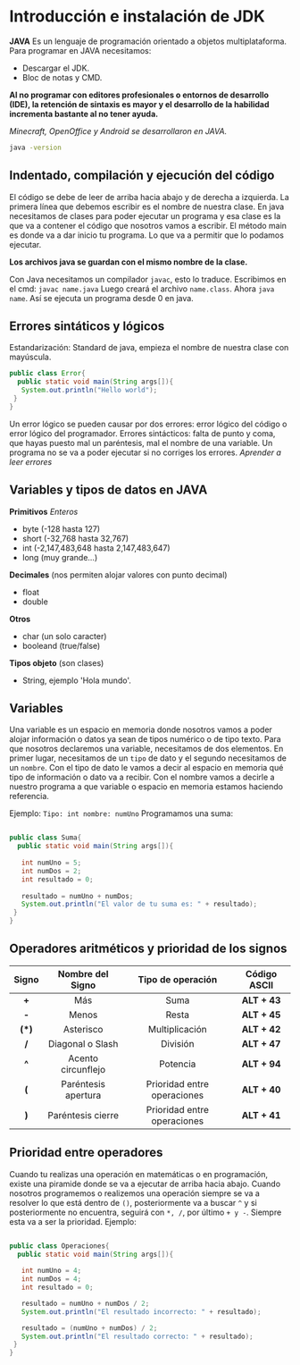 # Introducción e instalación de JDK
**JAVA**
Es un lenguaje de programación orientado a objetos multiplataforma.
Para programar en JAVA necesitamos:

   * Descargar el JDK.
   * Bloc de notas y CMD.

**Al no programar con editores profesionales o entornos de desarrollo (IDE), la retención de sintaxis es mayor y el desarrollo de la habilidad incrementa bastante al no tener ayuda.**

*Minecraft, OpenOffice y Android se desarrollaron en JAVA.*

```cmd
java -version
```
## Indentado, compilación y ejecución del código
El código se debe de leer de arriba hacia abajo y de derecha a izquierda.
La primera línea que debemos escribir es el nombre de nuestra clase. En java necesitamos de clases para poder ejecutar un programa y esa clase es la que va a contener el código que nosotros vamos a escribir. El método main es donde va a dar inicio tu programa. Lo que va a permitir que lo podamos ejecutar.

**Los archivos java se guardan con el mismo nombre de la clase.**

Con Java necesitamos un compilador `javac`, esto lo traduce.
Escribimos en el cmd:
`javac name.java`
Luego creará el archivo `name.class`.
Ahora `java name`.
Así se ejecuta un programa desde 0 en java.

## Errores sintáticos y lógicos
Estandarización: Standard de java, empieza el nombre de nuestra clase con mayúscula.

```java
public class Error{
  public static void main(String args[]){
   System.out.println("Hello world"); 
 }
}
```
Un error lógico se pueden causar por dos errores: error lógico del código o error lógico del programador.
Errores sintácticos: falta de punto y coma, que hayas puesto mal un paréntesis, mal el nombre de una variable. Un programa no se va a poder ejecutar si no corriges los errores.
*Aprender a leer errores*

## Variables y tipos de datos en JAVA
**Primitivos**
*Enteros*

  * byte (-128 hasta 127)
  * short (-32,768 hasta 32,767)
  * int (-2,147,483,648 hasta 2,147,483,647)
  * long (muy grande...)

**Decimales** (nos permiten alojar valores con punto decimal)
   
   * float
   * double

**Otros**

   * char (un solo caracter)
   * booleand (true/false)

**Tipos objeto** (son clases)

   * String, ejemplo 'Hola mundo'.

## Variables
Una variable es un espacio en memoria donde nosotros vamos a poder alojar información o datos ya sean de tipos numérico o de tipo texto.
Para que nosotros declaremos una variable, necesitamos de dos elementos. En primer lugar, necesitamos de un `tipo` de dato y el segundo necesitamos de un `nombre`. Con el tipo de dato le vamos a decir al espacio en memoria qué tipo de información o dato va a recibir. Con el nombre vamos a decirle a nuestro programa a que variable o espacio en memoria estamos haciendo referencia. 

Ejemplo:
`Tipo: int nombre: numUno`
Programamos una suma:

```java

public class Suma{
  public static void main(String args[]){
 
   int numUno = 5;
   int numDos = 2;
   int resultado = 0;
   
   resultado = numUno + numDos;
   System.out.println("El valor de tu suma es: " + resultado);
 }
}
```

## Operadores aritméticos y prioridad de los signos
| **Signo** | **Nombre del Signo** | **Tipo de operación** | **Código ASCII** |
|:-------:|:------------------:|:-------------------:|:-------------:|
| **+** | Más | Suma | **ALT + 43** |
| **-** | Menos | Resta | **ALT + 45** |
| **(*)** | Asterisco | Multiplicación | **ALT + 42** |
| **/** | Diagonal o Slash | División | **ALT + 47** |
| **^** | Acento circunflejo | Potencia | **ALT + 94** |
| **(** | Paréntesis apertura | Prioridad entre operaciones | **ALT + 40** |
| **)** | Paréntesis cierre | Prioridad entre operaciones | **ALT + 41** |

## Prioridad entre operadores
Cuando tu realizas una operación en matemáticas o en programación, existe una piramide donde se va a ejecutar de arriba hacia abajo. Cuando nosotros programemos o realizemos una operación siempre se va a resolver lo que está dentro de `()`, posteriormente va a buscar `^` y si posteriormente no encuentra, seguirá con `*, /`, por último `+ y -`. Siempre esta va a ser la prioridad.
Ejemplo:

```java

public class Operaciones{
  public static void main(String args[]){
 
   int numUno = 4;
   int numDos = 4;
   int resultado = 0;

   resultado = numUno + numDos / 2;
   System.out.println("El resultado incorrecto: " + resultado);

   resultado = (numUno + numDos) / 2;
   System.out.println("El resultado correcto: " + resultado);
 }
}
```